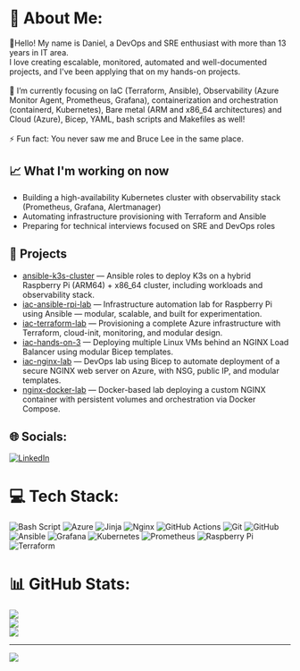 # 💫 About Me:
🔭Hello! My name is Daniel, a DevOps and SRE enthusiast with more than 13 years in IT area.<br>I love creating escalable, monitored, automated and well-documented projects, and I've been applying that on my hands-on projects.<br><br>🌱 I’m currently focusing on  IaC (Terraform, Ansible), Observability (Azure Monitor Agent, Prometheus, Grafana), containerization and orchestration (containerd, Kubernetes), Bare metal (ARM and x86_64 architectures) and Cloud (Azure), Bicep, YAML, bash scripts and Makefiles as well!<br><br>⚡ Fun fact: You never saw me and Bruce Lee in the same place.


## 📈 What I'm working on now
- Building a high-availability Kubernetes cluster with observability stack (Prometheus, Grafana, Alertmanager)
- Automating infrastructure provisioning with Terraform and Ansible
- Preparing for technical interviews focused on SRE and DevOps roles

## 📂 Projects
- [ansible-k3s-cluster](https://github.com/gil-daniel/ansible-k3s-cluster) — Ansible roles to deploy K3s on a hybrid Raspberry Pi (ARM64) + x86_64 cluster, including workloads and observability stack.
- [iac-ansible-rpi-lab](https://github.com/gil-daniel/iac-ansible-rpi-lab) — Infrastructure automation lab for Raspberry Pi using Ansible — modular, scalable, and built for experimentation.
- [iac-terraform-lab](https://github.com/gil-daniel/iac-terraform-lab) — Provisioning a complete Azure infrastructure with Terraform, cloud-init, monitoring, and modular design.
- [iac-hands-on-3](https://github.com/gil-daniel/iac-hands-on-3) — Deploying multiple Linux VMs behind an NGINX Load Balancer using modular Bicep templates.
- [iac-nginx-lab](https://github.com/gil-daniel/iac-nginx-lab) — DevOps lab using Bicep to automate deployment of a secure NGINX web server on Azure, with NSG, public IP, and modular templates.
- [nginx-docker-lab](https://github.com/gil-daniel/nginx-docker-lab) — Docker-based lab deploying a custom NGINX container with persistent volumes and orchestration via Docker Compose.


## 🌐 Socials:
[![LinkedIn](https://img.shields.io/badge/LinkedIn-%230077B5.svg?logo=linkedin&logoColor=white)](https://www.linkedin.com/in/danielgil-/) 

# 💻 Tech Stack:
![Bash Script](https://img.shields.io/badge/bash_script-%23121011.svg?style=for-the-badge&logo=gnu-bash&logoColor=white) ![Azure](https://img.shields.io/badge/azure-%230072C6.svg?style=for-the-badge&logo=microsoftazure&logoColor=white) ![Jinja](https://img.shields.io/badge/jinja-white.svg?style=for-the-badge&logo=jinja&logoColor=black) ![Nginx](https://img.shields.io/badge/nginx-%23009639.svg?style=for-the-badge&logo=nginx&logoColor=white) ![GitHub Actions](https://img.shields.io/badge/github%20actions-%232671E5.svg?style=for-the-badge&logo=githubactions&logoColor=white) ![Git](https://img.shields.io/badge/git-%23F05033.svg?style=for-the-badge&logo=git&logoColor=white) ![GitHub](https://img.shields.io/badge/github-%23121011.svg?style=for-the-badge&logo=github&logoColor=white) ![Ansible](https://img.shields.io/badge/ansible-%231A1918.svg?style=for-the-badge&logo=ansible&logoColor=white) ![Grafana](https://img.shields.io/badge/grafana-%23F46800.svg?style=for-the-badge&logo=grafana&logoColor=white) ![Kubernetes](https://img.shields.io/badge/kubernetes-%23326ce5.svg?style=for-the-badge&logo=kubernetes&logoColor=white) ![Prometheus](https://img.shields.io/badge/Prometheus-E6522C?style=for-the-badge&logo=Prometheus&logoColor=white) ![Raspberry Pi](https://img.shields.io/badge/-Raspberry_Pi-C51A4A?style=for-the-badge&logo=Raspberry-Pi) ![Terraform](https://img.shields.io/badge/terraform-%235835CC.svg?style=for-the-badge&logo=terraform&logoColor=white)
# 📊 GitHub Stats:
![](https://github-readme-stats.vercel.app/api?username=gil-daniel&theme=dark&hide_border=false&include_all_commits=false&count_private=false)<br/>
![](https://nirzak-streak-stats.vercel.app/?user=gil-daniel&theme=dark&hide_border=false)<br/>
![](https://github-readme-stats.vercel.app/api/top-langs/?username=gil-daniel&theme=dark&hide_border=false&include_all_commits=false&count_private=false&layout=compact)

---
[![](https://visitcount.itsvg.in/api?id=gil-daniel&icon=0&color=0)](https://visitcount.itsvg.in)
